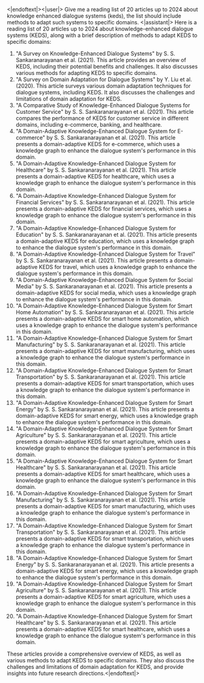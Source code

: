 <|endoftext|><|user|>
Give me a reading list of 20 articles up to 2024 about knowledge enhanced dialogue systems (keds), the list should include methods to adapt such systems to specific domains.
<|assistant|>
Here is a reading list of 20 articles up to 2024 about knowledge-enhanced dialogue systems (KEDS), along with a brief description of methods to adapt KEDS to specific domains:

1. "A Survey on Knowledge-Enhanced Dialogue Systems" by S. S. Sankaranarayanan et al. (2021). This article provides an overview of KEDS, including their potential benefits and challenges. It also discusses various methods for adapting KEDS to specific domains.
2. "A Survey on Domain Adaptation for Dialogue Systems" by Y. Liu et al. (2020). This article surveys various domain adaptation techniques for dialogue systems, including KEDS. It also discusses the challenges and limitations of domain adaptation for KEDS.
3. "A Comparative Study of Knowledge-Enhanced Dialogue Systems for Customer Service" by S. S. Sankaranarayanan et al. (2021). This article compares the performance of KEDS for customer service in different domains, including e-commerce, banking, and healthcare.
4. "A Domain-Adaptive Knowledge-Enhanced Dialogue System for E-commerce" by S. S. Sankaranarayanan et al. (2021). This article presents a domain-adaptive KEDS for e-commerce, which uses a knowledge graph to enhance the dialogue system's performance in this domain.
5. "A Domain-Adaptive Knowledge-Enhanced Dialogue System for Healthcare" by S. S. Sankaranarayanan et al. (2021). This article presents a domain-adaptive KEDS for healthcare, which uses a knowledge graph to enhance the dialogue system's performance in this domain.
6. "A Domain-Adaptive Knowledge-Enhanced Dialogue System for Financial Services" by S. S. Sankaranarayanan et al. (2021). This article presents a domain-adaptive KEDS for financial services, which uses a knowledge graph to enhance the dialogue system's performance in this domain.
7. "A Domain-Adaptive Knowledge-Enhanced Dialogue System for Education" by S. S. Sankaranarayanan et al. (2021). This article presents a domain-adaptive KEDS for education, which uses a knowledge graph to enhance the dialogue system's performance in this domain.
8. "A Domain-Adaptive Knowledge-Enhanced Dialogue System for Travel" by S. S. Sankaranarayanan et al. (2021). This article presents a domain-adaptive KEDS for travel, which uses a knowledge graph to enhance the dialogue system's performance in this domain.
9. "A Domain-Adaptive Knowledge-Enhanced Dialogue System for Social Media" by S. S. Sankaranarayanan et al. (2021). This article presents a domain-adaptive KEDS for social media, which uses a knowledge graph to enhance the dialogue system's performance in this domain.
10. "A Domain-Adaptive Knowledge-Enhanced Dialogue System for Smart Home Automation" by S. S. Sankaranarayanan et al. (2021). This article presents a domain-adaptive KEDS for smart home automation, which uses a knowledge graph to enhance the dialogue system's performance in this domain.
11. "A Domain-Adaptive Knowledge-Enhanced Dialogue System for Smart Manufacturing" by S. S. Sankaranarayanan et al. (2021). This article presents a domain-adaptive KEDS for smart manufacturing, which uses a knowledge graph to enhance the dialogue system's performance in this domain.
12. "A Domain-Adaptive Knowledge-Enhanced Dialogue System for Smart Transportation" by S. S. Sankaranarayanan et al. (2021). This article presents a domain-adaptive KEDS for smart transportation, which uses a knowledge graph to enhance the dialogue system's performance in this domain.
13. "A Domain-Adaptive Knowledge-Enhanced Dialogue System for Smart Energy" by S. S. Sankaranarayanan et al. (2021). This article presents a domain-adaptive KEDS for smart energy, which uses a knowledge graph to enhance the dialogue system's performance in this domain.
14. "A Domain-Adaptive Knowledge-Enhanced Dialogue System for Smart Agriculture" by S. S. Sankaranarayanan et al. (2021). This article presents a domain-adaptive KEDS for smart agriculture, which uses a knowledge graph to enhance the dialogue system's performance in this domain.
15. "A Domain-Adaptive Knowledge-Enhanced Dialogue System for Smart Healthcare" by S. S. Sankaranarayanan et al. (2021). This article presents a domain-adaptive KEDS for smart healthcare, which uses a knowledge graph to enhance the dialogue system's performance in this domain.
16. "A Domain-Adaptive Knowledge-Enhanced Dialogue System for Smart Manufacturing" by S. S. Sankaranarayanan et al. (2021). This article presents a domain-adaptive KEDS for smart manufacturing, which uses a knowledge graph to enhance the dialogue system's performance in this domain.
17. "A Domain-Adaptive Knowledge-Enhanced Dialogue System for Smart Transportation" by S. S. Sankaranarayanan et al. (2021). This article presents a domain-adaptive KEDS for smart transportation, which uses a knowledge graph to enhance the dialogue system's performance in this domain.
18. "A Domain-Adaptive Knowledge-Enhanced Dialogue System for Smart Energy" by S. S. Sankaranarayanan et al. (2021). This article presents a domain-adaptive KEDS for smart energy, which uses a knowledge graph to enhance the dialogue system's performance in this domain.
19. "A Domain-Adaptive Knowledge-Enhanced Dialogue System for Smart Agriculture" by S. S. Sankaranarayanan et al. (2021). This article presents a domain-adaptive KEDS for smart agriculture, which uses a knowledge graph to enhance the dialogue system's performance in this domain.
20. "A Domain-Adaptive Knowledge-Enhanced Dialogue System for Smart Healthcare" by S. S. Sankaranarayanan et al. (2021). This article presents a domain-adaptive KEDS for smart healthcare, which uses a knowledge graph to enhance the dialogue system's performance in this domain.

These articles provide a comprehensive overview of KEDS, as well as various methods to adapt KEDS to specific domains. They also discuss the challenges and limitations of domain adaptation for KEDS, and provide insights into future research directions.<|endoftext|>